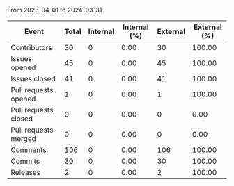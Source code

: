 From 2023-04-01 to 2024-03-31

| Event | Total | Internal | Internal (%) | External | External (%) |
| -------- | -------- | -------- | -------- | -------- | -------- |
| Contributors | 30 | 0 |  0.00 | 30 |  100.00 |
| Issues opened | 45 | 0 |  0.00 | 45 |  100.00 |
| Issues closed | 41 | 0 |  0.00 | 41 |  100.00 |
| Pull requests opened | 1 | 0 |  0.00 | 1 |  100.00 |
| Pull requests closed | 0 | 0 |  0.00 | 0 |  0.00 |
| Pull requests merged | 0 | 0 |  0.00 | 0 |  0.00 |
| Comments | 106 | 0 |  0.00 | 106 |  100.00 |
| Commits | 30 | 0 |  0.00 | 30 |  100.00 |
| Releases | 2 | 0 |  0.00 | 2 |  100.00 |

